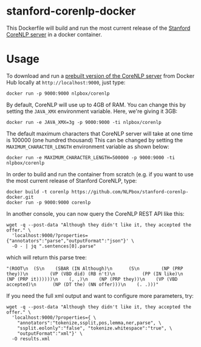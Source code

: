 stanford-corenlp-docker
=======================

This Dockerfile will build and run the most current release of the
[Stanford CoreNLP server](http://stanfordnlp.github.io/CoreNLP/corenlp-server.html) in a docker container.

Usage
=====

To download and run a [prebuilt version of the CoreNLP server](https://hub.docker.com/r/nlpbox/corenlp/)
from Docker Hub locally at ``http://localhost:9000``, just type:

```
docker run -p 9000:9000 nlpbox/corenlp
```

By default, CoreNLP will use up to 4GB of RAM. You can change this by setting
the `JAVA_XMX` environment variable. Here, we're giving it 3GB:

```
docker run -e JAVA_XMX=3g -p 9000:9000 -ti nlpbox/corenlp
```

The default maximum characters that CoreNLP server will take at one time is 100000 (one hundred thousand)
This can be changed by setting the `MAXIMUM_CHARACTER_LENGTH` environment variable as shown below:

```
docker run -e MAXIMUM_CHARACTER_LENGTH=500000 -p 9000:9000 -ti nlpbox/corenlp
```

In order to build and run the container from scratch (e.g. if you want to use the most current release of Stanford CoreNLP, type:

```
docker build -t corenlp https://github.com/NLPbox/stanford-corenlp-docker.git
docker run -p 9000:9000 corenlp
```

In another console, you can now query the CoreNLP REST API like this:

```
wget -q --post-data "Although they didn't like it, they accepted the offer." \
  'localhost:9000/?properties={"annotators":"parse","outputFormat":"json"}' \
  -O - | jq ".sentences[0].parse"
```

which will return this parse tree:

```
"(ROOT\n  (S\n    (SBAR (IN Although)\n      (S\n        (NP (PRP they))\n        (VP (VBD did) (RB n't)\n          (PP (IN like)\n            (NP (PRP it))))))\n    (, ,)\n    (NP (PRP they))\n    (VP (VBD accepted)\n      (NP (DT the) (NN offer)))\n    (. .)))"
```

If you need the full xml output and want to configure more parameters, try:

```
wget -q --post-data "Although they didn't like it, they accepted the offer." \
  'localhost:9000/?properties={ \
    "annotators":"tokenize,ssplit,pos,lemma,ner,parse", \
    "ssplit.eolonly":"false", "tokenize.whitespace":"true", \
    "outputFormat":"xml"}' \
  -O results.xml
```
